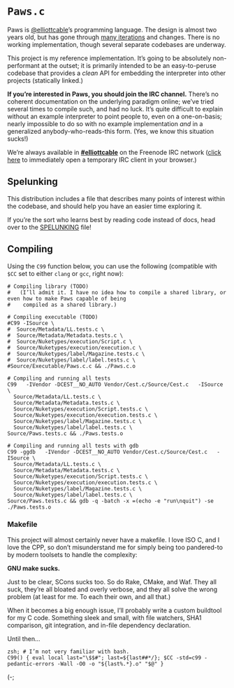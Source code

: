`Paws.c`
========
Paws is [@elliottcable][]’s programming language. The design is almost two years old, but has gone through
[many iterations][Strata] and changes. There is no working implementation, though several separate codebases are
underway.

This project is my reference implementation. It’s going to be absolutely non-performant at the outset; it is
primarily intended to be an easy-to-peruse codebase that provides a *clean* API for embedding the interpreter
into other projects (statically linked.)

**If you’re interested in Paws, you should join the IRC channel.** There’s no coherent documentation on the
underlying paradigm online; we’ve tried several times to compile such, and had no luck. It’s quite difficult to
explain without an example interpreter to point people to, even on a one-on-basis; nearly impossible to do so
with no example implementation *and* in a generalized anybody-who-reads-this form. (Yes, we know this situation
sucks!)

We’re always available in [**#elliottcable**][irc] on the Freenode IRC network
([click here][webchat] to immediately open a temporary IRC client in your browser.)

  [@elliottcable]: http://twitter.com/elliottcable
  [strata]: https://github.com/Paws/Paws.c/wiki/Strata
  [irc]: irc://chat.freenode.net/#elliottcable
  [webchat]: http://webchat.freenode.net?channels=%23elliottcable

Spelunking
----------
This distribution includes a file that describes many points of interest within the codebase, and should help you
have an easier time exploring it.

If you’re the sort who learns best by reading code instead of docs, head over to the [SPELUNKING][] file!

  [SPELUNKING]: /elliottcable/Paws.c/blob/Master/SPELUNKING.markdown

Compiling
---------
Using the `C99` function below, you can use the following (compatible with `$CC` set to either `clang` or `gcc`,
right now):
    
    # Compiling library (TODO)
    #   (I’ll admit it. I have no idea how to compile a shared library, or even how to make Paws capable of being
    #    compiled as a shared library.)
    
    # Compiling executable (TODO)
    #C99 -ISource \
    #  Source/Metadata/LL.tests.c \
    #  Source/Metadata/Metadata.tests.c \
    #  Source/Nuketypes/execution/Script.c \
    #  Source/Nuketypes/execution/execution.c \
    #  Source/Nuketypes/label/Magazine.tests.c \
    #  Source/Nuketypes/label/label.tests.c \
    #Source/Executable/Paws.c.c && ./Paws.c.o
    
    # Compiling and running all tests
    C99   -IVendor -DCEST__NO_AUTO Vendor/Cest.c/Source/Cest.c   -ISource \
      Source/Metadata/LL.tests.c \
      Source/Metadata/Metadata.tests.c \
      Source/Nuketypes/execution/Script.tests.c \
      Source/Nuketypes/execution/execution.tests.c \
      Source/Nuketypes/label/Magazine.tests.c \
      Source/Nuketypes/label/label.tests.c \
    Source/Paws.tests.c && ./Paws.tests.o
    
    # Compiling and running all tests with gdb
    C99 -ggdb   -IVendor -DCEST__NO_AUTO Vendor/Cest.c/Source/Cest.c   -ISource \
      Source/Metadata/LL.tests.c \
      Source/Metadata/Metadata.tests.c \
      Source/Nuketypes/execution/Script.tests.c \
      Source/Nuketypes/execution/execution.tests.c \
      Source/Nuketypes/label/Magazine.tests.c \
      Source/Nuketypes/label/label.tests.c \
    Source/Paws.tests.c && gdb -q -batch -x =(echo -e "run\nquit") -se ./Paws.tests.o
    
### Makefile
This project will almost certainly never have a makefile. I love ISO C, and I love the CPP, so don’t
misunderstand me for simply being too pandered-to by modern toolsets to handle the complexity:

**GNU make sucks.**

Just to be clear, SCons sucks too. So do Rake, CMake, and Waf. They all suck, they’re all bloated and overly
verbose, and they all solve the wrong problem (at least for me. To each their own, and all that.)

When it becomes a big enough issue, I’ll probably write a custom buildtool for my C code. Something sleek and
small, with file watchers, SHA1 comparison, git integration, and in-file dependency declaration.

Until then…
    
    zsh; # I’m not very familiar with bash.
    C99() { eval local last="\$$#"; last=${last##*/}; $CC -std=c99 -pedantic-errors -Wall -O0 -o "${last%.*}.o" "$@" }
    
(-;
